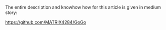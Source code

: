 The entire description and knowhow how for this article is given in medium story:

https://github.com/MATRIX4284/GoGo
